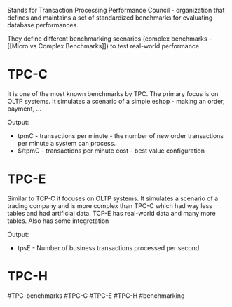 Stands for Transaction Processing Performance Council - organization that defines and maintains a set of standardized benchmarks for evaluating database performances.

They define different benchmarking scenarios (complex benchmarks - [[Micro vs Complex Benchmarks]]) to test real-world performance.

# TPC-C
It is one of the most known benchmarks by TPC. The primary focus is on OLTP systems. It simulates a scenario of a simple eshop - making an order, payment, ...

Output:
- tpmC - transactions per minute - the number of new order transactions per minute a system can process.
- $/tpmC - transactions per minute cost - best value configuration

# TPC-E
Similar to TCP-C it focuses on OLTP systems. It simulates a scenario of a trading company and is more complex than TPC-C which had way less tables and had artificial data. TCP-E has real-world data and many more tables. Also has some integretation 

Output:
- tpsE - Number of business transactions processed per second.

# TPC-H



#TPC-benchmarks
#TPC-C 
#TPC-E
#TPC-H
#benchmarking 